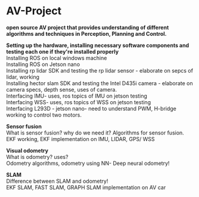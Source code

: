 # AV-Project
**open source AV project that provides understanding of different algorithms and techniques in Perception, Planning and Control.<br />**

**Setting up the hardware, installing necessary software components and testing each one if they're installed properly**  
Installing ROS on local windows machine <br />
Installing ROS on Jetson nano<br />
Installing rp lidar SDK and testing the rp lidar sensor - elaborate on sepcs of lidar, working<br />
Installing hector slam SDK and testing the Intel D435i camera - elaborate on camera specs, depth sense, uses of camera.<br />
Interfacing IMU- uses, ros topics of IMU on jetson testing<br />
Interfacing WSS- uses, ros topics of WSS on jetson testing<br />
Interfacing L293D - jetson nano- need to understand PWM, H-bridge working to control two motors. <br />


**Sensor fusion**  
What is sensor fusion? why do we need it?
Algorithms for sensor fusion.  
EKF working, EKF implementation on IMU, LIDAR, GPS/ WSS  

**Visual odometry**  
What is odometry? uses?  
Odometry algorithms, odometry using NN- Deep neural odometry!  

**SLAM**  
Difference between SLAM and odometry!  
EKF SLAM, FAST SLAM, GRAPH SLAM implementation on AV car  

